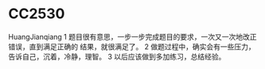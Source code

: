 # CC2530
HuangJianqiang
 1 题目很有意思，一步一步完成题目的要求，一次又一次地改正错误，直到满足正确的
    结果，就很满足了。
  2 做题过程中，确实会有一些压力，告诉自己，沉着，冷静，理智。
  3 以后应该做到多加练习，总结经验。
